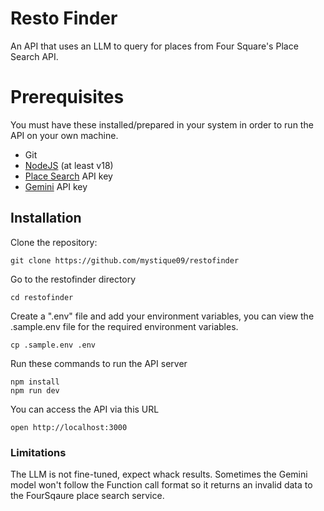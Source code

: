 # Resto Finder
An API that uses an LLM to query for places from Four Square's Place Search API.

# Prerequisites
You must have these installed/prepared in your system in order to run the API on your own machine.
- Git
- [NodeJS](http://nodejs.org/) (at least v18)
- [Place Search](https://docs.foursquare.com/developer/reference/place-search?example=fetch) API key
- [Gemini](https://gemini.google.com/) API key

## Installation

Clone the repository:
```nushell
git clone https://github.com/mystique09/restofinder
```

Go to the restofinder directory
```nushell
cd restofinder
```

Create a ".env" file and add your environment variables, you can view the .sample.env file for the required environment variables.
```
cp .sample.env .env
```

Run these commands to run the API server
```nushell
npm install
npm run dev
```

You can access the API via this URL
```nushell
open http://localhost:3000
```

### Limitations
The LLM is not fine-tuned, expect whack results. Sometimes the Gemini model won't follow the Function call format so it returns an invalid data to the FourSqaure place search service.
